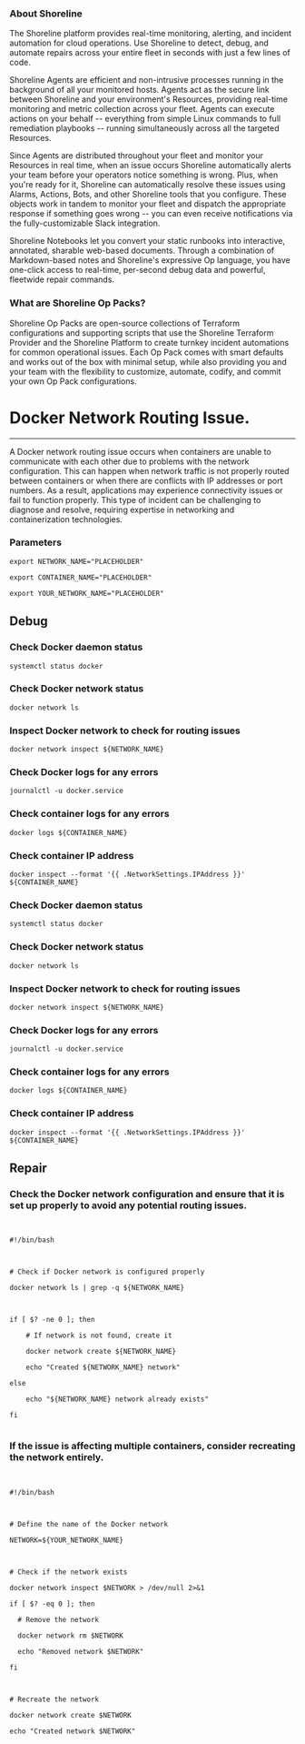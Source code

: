 
### About Shoreline
The Shoreline platform provides real-time monitoring, alerting, and incident automation for cloud operations. Use Shoreline to detect, debug, and automate repairs across your entire fleet in seconds with just a few lines of code.

Shoreline Agents are efficient and non-intrusive processes running in the background of all your monitored hosts. Agents act as the secure link between Shoreline and your environment's Resources, providing real-time monitoring and metric collection across your fleet. Agents can execute actions on your behalf -- everything from simple Linux commands to full remediation playbooks -- running simultaneously across all the targeted Resources.

Since Agents are distributed throughout your fleet and monitor your Resources in real time, when an issue occurs Shoreline automatically alerts your team before your operators notice something is wrong. Plus, when you're ready for it, Shoreline can automatically resolve these issues using Alarms, Actions, Bots, and other Shoreline tools that you configure. These objects work in tandem to monitor your fleet and dispatch the appropriate response if something goes wrong -- you can even receive notifications via the fully-customizable Slack integration.

Shoreline Notebooks let you convert your static runbooks into interactive, annotated, sharable web-based documents. Through a combination of Markdown-based notes and Shoreline's expressive Op language, you have one-click access to real-time, per-second debug data and powerful, fleetwide repair commands.

### What are Shoreline Op Packs?
Shoreline Op Packs are open-source collections of Terraform configurations and supporting scripts that use the Shoreline Terraform Provider and the Shoreline Platform to create turnkey incident automations for common operational issues. Each Op Pack comes with smart defaults and works out of the box with minimal setup, while also providing you and your team with the flexibility to customize, automate, codify, and commit your own Op Pack configurations.

# Docker Network Routing Issue.
---

A Docker network routing issue occurs when containers are unable to communicate with each other due to problems with the network configuration. This can happen when network traffic is not properly routed between containers or when there are conflicts with IP addresses or port numbers. As a result, applications may experience connectivity issues or fail to function properly. This type of incident can be challenging to diagnose and resolve, requiring expertise in networking and containerization technologies.

### Parameters
```shell
export NETWORK_NAME="PLACEHOLDER"

export CONTAINER_NAME="PLACEHOLDER"

export YOUR_NETWORK_NAME="PLACEHOLDER"
```

## Debug

### Check Docker daemon status
```shell
systemctl status docker
```

### Check Docker network status
```shell
docker network ls
```

### Inspect Docker network to check for routing issues
```shell
docker network inspect ${NETWORK_NAME}
```

### Check Docker logs for any errors
```shell
journalctl -u docker.service
```

### Check container logs for any errors
```shell
docker logs ${CONTAINER_NAME}
```

### Check container IP address
```shell
docker inspect --format '{{ .NetworkSettings.IPAddress }}' ${CONTAINER_NAME}
```

### Check Docker daemon status
```shell
systemctl status docker
```

### Check Docker network status
```shell
docker network ls
```

### Inspect Docker network to check for routing issues
```shell
docker network inspect ${NETWORK_NAME}
```

### Check Docker logs for any errors
```shell
journalctl -u docker.service
```

### Check container logs for any errors
```shell
docker logs ${CONTAINER_NAME}
```

### Check container IP address
```shell
docker inspect --format '{{ .NetworkSettings.IPAddress }}' ${CONTAINER_NAME}
```

## Repair

### Check the Docker network configuration and ensure that it is set up properly to avoid any potential routing issues.
```shell


#!/bin/bash



# Check if Docker network is configured properly

docker network ls | grep -q ${NETWORK_NAME}



if [ $? -ne 0 ]; then

    # If network is not found, create it

    docker network create ${NETWORK_NAME}

    echo "Created ${NETWORK_NAME} network"

else

    echo "${NETWORK_NAME} network already exists"

fi


```

### If the issue is affecting multiple containers, consider recreating the network entirely.
```shell


#!/bin/bash



# Define the name of the Docker network

NETWORK=${YOUR_NETWORK_NAME}



# Check if the network exists

docker network inspect $NETWORK > /dev/null 2>&1

if [ $? -eq 0 ]; then

  # Remove the network

  docker network rm $NETWORK

  echo "Removed network $NETWORK"

fi



# Recreate the network

docker network create $NETWORK

echo "Created network $NETWORK"


```